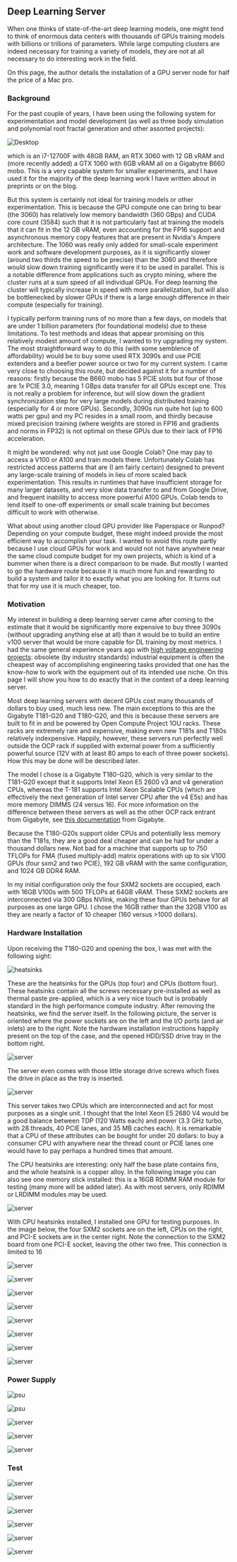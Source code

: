 ## Deep Learning Server

When one thinks of state-of-the-art deep learning models, one might tend to think of enormous data centers with thousands of GPUs training models with billions or trillions of parameters. While large computing clusters are indeed necessary for training a variety of models, they are not at all necessary to do interesting work in the field.

On this page, the author details the installation of a GPU server node for half the price of a Mac pro.

### Background

For the past couple of years, I have been using the following system for experimentation and model development (as well as three body simulation and polynomial root fractal generation and other assorted projects): 

![Desktop]({{https://blbadger.github.io}}/server_setup/desktop.jpg)

which is an i7-12700F with 48GB RAM, an RTX 3060 with 12 GB vRAM and (more recently added) a GTX 1060 with 6GB vRAM all on a Gigabytre B660 mobo. This is a very capable system for smaller experiments, and I have used it for the majority of the deep learning work I have written about in preprints or on the blog.

But this system is certainly not ideal for training models or other experimentation. This is because the GPU compute one can bring to bear (the 3060) has relatively low memory bandwidth (360 GBps) and CUDA core count (3584) such that it is not particularly fast at training the models that it can fit in the 12 GB vRAM, even accounting for the FP16 support and asynchronous memory copy features that are present in Nvidia's Ampere architecture. The 1060 was really only added for small-scale experiment work and software development purposes, as it is significantly slower (around two thirds the speed to be precise) than the 3060 and therefore would slow down training significantly were it to be used in parallel. This is a notable difference from applications such as crypto mining, where the cluster runs at a sum speed of all individual GPUs. For deep learning the cluster will typically increase in speed with more parallelization, but will also be bottlenecked by slower GPUs if there is a large enough difference in their compute (especially for training).

I typically perform training runs of no more than a few days, on models that are under 1 billion parameters (for foundational models) due to these limitations. To test methods and ideas that appear promising on this relatively modest amount of compute, I wanted to try upgrading my system. The most straightforward way to do this (with some semblence of affordability) would be to buy some used RTX 3090s and use PCIE extenders and a beefier power source or two for my current system. I came very close to choosing this route, but decided against it for a number of reasons: firstly because the B660 mobo has 5 PCIE slots but four of those are 1x PCIE 3.0, meaning 1 GBps data transfer for all GPUs except one. This is not really a problem for inference, but will slow down the gradient synchronization step for very large models during distributed training (especially for 4 or more GPUs). Secondly, 3090s run quite hot (up to 600 watts per gpu) and my PC resides in a small room, and thirdly because mixed precision training (where weights are stored in FP16 and gradients and norms in FP32) is not optimal on these GPUs due to their lack of FP16 acceleration.

It might be wondered: why not just use Google Colab? One may pay to access a V100 or A100 and train models there. Unfortunately Colab has restricted access patterns that are (I am fairly certain) designed to prevent any large-scale training of models in lieu of more scaled back experimentation. This results in runtimes that have insufficient storage for many larger datasets, and very slow data transfer to and from Google Drive, and frequent inability to access more powerful A100 GPUs. Colab tends to lend itself to one-off experiments or small scale training but becomes difficult to work with otherwise.

What about using another cloud GPU provider like Paperspace or Runpod? Depending on your compute budget, these might indeed provide the most efficient way to accomplish your task. I wanted to avoid this route partly because I use cloud GPUs for work and would not not have anywhere near the same cloud compute budget for my own projects, which is kind of a bummer when there is a direct comparison to be made. But mostly I wanted to go the hardware route because it is much more fun and rewarding to build a system and tailor it to exactly what you are looking for. It turns out that for my use it is much cheaper, too.

### Motivation

My interest in building a deep learning server came after coming to the estimate that it would be significantly more expensive to buy three 3090s (without upgrading anything else at all) than it would be to build an entire v100 server that would be more capable for DL training by most metrics. I had the same general experience years ago with [high voltage engineering projects](https://blbadger.github.io/#high-voltage): obsolete (by industry standards) industrial equipment is often the cheapest way of accomplishing engineering tasks provided that one has the know-how to work with the equipment out of its intended use niche. On this page I will show you how to do exactly that in the context of a deep learning server.

Most deep learning servers with decent GPUs cost many thousands of dollars to buy used, much less new. The main exceptions to this are the Gigabyte T181-G20 and T180-G20, and this is because these servers are built to fit in and be powered by Open Compute Project 1OU racks. These racks are extremely rare and expensive, making even new T181s and T180s relatively indexpensive. Happily, however, these servers run perfectly well outside the OCP rack if supplied with external power from a sufficiently powerful source (12V with at least 80 amps to each of three power sockets). How this may be done will be described later.

The model I chose is a Gigabyte T180-G20, which is very similar to the T181-G20 except that it supports Intel Xeon E5 2600 v3 and v4 generation CPUs, whereas the T-181 supports Intel Xeon Scalable CPUs (which are effectively the next generation of Intel server CPU after the v4 E5s) and has more memory DIMMS (24 versus 16). For more information on the difference between these servers as well as the other OCP rack entrant from Gigabyte, see [this documentation](https://www.gigabyte.com/FileUpload/TW/MicroSite/354/dl/RACKLUTION-OP_Brochure.pdf) from Gigabyte.

Because the T180-G20s support older CPUs and potentially less memory than the T181s, they are a good deal cheaper and can be had for under a thousand dollars new. Not bad for a machine that supports up to 750 TFLOPs for FMA (fused multiply-add) matrix operations with up to six V100 GPUs (four sxm2 and two PCIE), 192 GB vRAM with the same configuration, and 1024 GB DDR4 RAM. 

In my initial configuration only the four SXM2 sockets are occupied, each with 16GB V100s with 500 TFLOPs at 64GB vRAM. These SXM2 sockets are interconnected via 300 GBps NVlink, making these four GPUs behave for all purposes as one large GPU. I chose the 16GB rather than the 32GB V100 as they are nearly a factor of 10 cheaper (160 versus >1000 dollars).

### Hardware Installation

Upon receiving the T180-G20 and opening the box, I was met with the following sight:

![heatsinks]({{https://blbadger.github.io}}/server_setup/boxed_heatsinks.jpg)

These are the heatsinks for the GPUs (top four) and CPUs (bottom four). These heatsinks contain all the screws necessary pre-installed as well as thermal paste pre-applied, which is a very nice touch but is probably standard in the high performance compute industry. After removing the heatsinks, we find the server itself. In the following picture, the server is oriented where the power sockets are on the left and the I/O ports (and air inlets) are to the right. Note the hardware installation instructions happily present on the top of the case, and the opened HDD/SSD drive tray in the bottom right.

![server]({{https://blbadger.github.io}}/server_setup/server_lid.jpg)

The server even comes with those little storage drive screws which fixes the drive in place as the tray is inserted.

![server]({{https://blbadger.github.io}}/server_setup/hard_drive_screws.jpg)

This server takes two CPUs which are interconnected and act for most purposes as a single unit. I thought that the Intel Xeon E5 2680 V4 would be a good balance between TDP (120 Watts each) and power (3.3 GHz turbo, with 28 threads, 40 PCIE lanes, and 35 MB caches each). It is remarkable that a CPU of these attributes can be bought for under 20 dollars: to buy a consumer CPU with anywhere near the thread count or PCIE lanes one would have to pay perhaps a hundred times that amount.

The CPU heatsinks are interesting: only half the base plate contains fins, and the whole heatsink is a copper alloy. In the following image you can also see one memory stick installed: this is a 16GB RDIMM RAM module for testing (many more will be added later). As with most servers, only RDIMM or LRDIMM modules may be used.

![server]({{https://blbadger.github.io}}/server_setup/cpu_heatsink.jpg)

With CPU heatsinks installed, I installed one GPU for testing purposes. In the image below, the four SXM2 sockets are on the left, CPUs on the right, and PCI-E sockets are in the center right. Note the connection to the SXM2 board from one PCI-E socket, leaving the other two free. This connection is limited to 16 

![server]({{https://blbadger.github.io}}/server_setup/server_internals.jpg)

![server]({{https://blbadger.github.io}}/server_setup/gpu_lid.jpg)

![server]({{https://blbadger.github.io}}/server_setup/gpu_socket.jpg)

![server]({{https://blbadger.github.io}}/server_setup/gpu_presink.jpg)

![server]({{https://blbadger.github.io}}/server_setup/cpu_heatshink.jpg)

![server]({{https://blbadger.github.io}}/server_setup/gpu_heatsink.jpg)

![server]({{https://blbadger.github.io}}/server_setup/gpu_heatsink_install.png)

![server]({{https://blbadger.github.io}}/server_setup/installed_gpu.jpg)

### Power Supply

![psu]({{https://blbadger.github.io}}/server_setup/dell_psu.jpg)

![psu]({{https://blbadger.github.io}}/server_setup/psu_test.jpg)

![server]({{https://blbadger.github.io}}/server_setup/server_prepower.jpg)

![server]({{https://blbadger.github.io}}/server_setup/bus_terminals.jpg)

![server]({{https://blbadger.github.io}}/server_setup/test_psu.jpg)

### Test

![server]({{https://blbadger.github.io}}/server_setup/server_io.png)

![server]({{https://blbadger.github.io}}/server_setup/server_io_connected.jpg)

![server]({{https://blbadger.github.io}}/server_setup/server_post.jpg)

![server]({{https://blbadger.github.io}}/server_setup/server_bios.jpg)

![server]({{https://blbadger.github.io}}/server_setup/server_htop.jpg)

![server]({{https://blbadger.github.io}}/server_setup/server_nvidia-smi.jpg)














